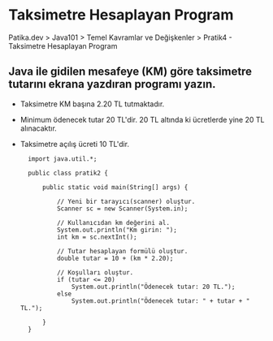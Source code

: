# Taksimetre Hesaplayan Program
Patika.dev > Java101 > Temel Kavramlar ve Değişkenler > Pratik4 - Taksimetre Hesaplayan Program

## Java ile gidilen mesafeye (KM) göre taksimetre tutarını ekrana yazdıran programı yazın.

- Taksimetre KM başına 2.20 TL tutmaktadır.
- Minimum ödenecek tutar 20 TL'dir. 20 TL altında ki ücretlerde yine 20 TL alınacaktır.
- Taksimetre açılış ücreti 10 TL'dir.

		import java.util.*;
		
		public class pratik2 {

			public static void main(String[] args) {
			
				// Yeni bir tarayıcı(scanner) oluştur.
				Scanner sc = new Scanner(System.in);
		
				// Kullanıcıdan km değerini al.
				System.out.println("Km girin: ");
				int km = sc.nextInt();
		
				// Tutar hesaplayan formülü oluştur.
				double tutar = 10 + (km * 2.20);
		
				// Koşulları oluştur.
				if (tutar <= 20)
					System.out.println("Ödenecek tutar: 20 TL.");
				else
					System.out.println("Ödenecek tutar: " + tutar + " TL.");
		
			}
		}
